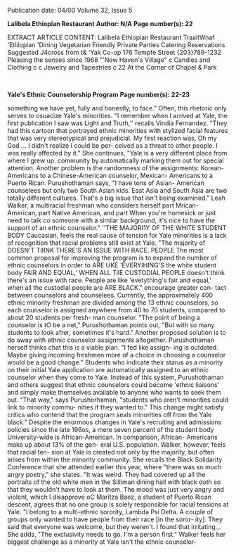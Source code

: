 Publication date: 04/00
Volume 32, Issue 5

**Lalibela Ethiopian Restaurant**
**Author: N/A**
**Page number(s): 22**

EXTRACT ARTICLE CONTENT:
Lalibela 
Ethiopian 
Restaurant 
TraaitWnaf 'Etliiopian 'Dining 
Vegetarian Friendly 
Private Parties 
Catering 
Reservations Suggested 
J4cross from t& 'Yak Co-op 
176 Tempfe Street {203}789-1232 
Pleasing the senses 
since 1968 
"'New Haven's 
Village" 
c Candles and Clothing c 
c Jewelry and Tapestries c 
22 
At the Corner 
of Chapel & Park


<br>

**Yale's Ethnic Counselorship Program**
**Page number(s): 22-23**

something we have yet, fully and honestly, 
to face." 
Often, this rhetoric only serves to 
osuacize Yale's minorities. "I remember 
when I arrived at Yale, the first publication 
I saw was Light and Truth,'' recalls Vindia 
Fernandez. "They had this cartoon that 
portrayed ethnic minorities with stylized 
facial features that was very stereotypical 
and prejudicial. My first reaction was, Oh 
my God ... I didn't realize I could be per-
ceived as a threat to other people. I was 
really affected by it." She continues, "Yale is 
a very different place from where I grew up. 
community by automatically marking 
them out for special attention. 
Another problem is the randomness of 
the assignments: Korean-Americans to a 
Chinese-American counselor, Mexican-
Americans 
to 
a 
Puerto 
Rican. 
Purushothaman says, "I have tons of Asian-
American counselees but only two South 
Asian kids. East Asia and South Asia are 
two totally different cultures. That's a big 
issue that isn't being examined." 
Leah Walker, a multiracial freshman 
who considers 
herself part Mrican-
American, part Native American, and part 
When you're homesick 
or just need to talk co 
someone with a similar 
background, it's nice to 
have the support of an 
ethnic counselor." 
''THE MAJORI1Y OF THE 
WHITE STUDENT BODY 
Caucasian, feels the real 
cause of tension for Yale 
minorities is a lack of 
recognition that racial 
problems still exist at 
Yale. "The majority of 
DOESN'T TIIINK THERE'S AN 
ISSUE WITH RACE. PEOPLE 
The most common 
proposal for improving 
the program is to expand 
the number of ethnic 
counselors in order to 
ARE UKE 'EVERYIHING'S 
the white student body 
FAIR AND EQUAL,' WHEN 
ALL TilE CUSTODIAL PEOPLE 
doesn't think there's an 
issue with race. People 
are like 'evetything's fair 
and equal,' when all the 
custodial 
people 
are 
ARE BLACK." 
encourage greater con-
tact between counselors and counselees. 
Currently, the approximately 400 ethnic 
minority freshman are divided among the 
13 ethnic counselors, so each counselor is 
assigned anywhere from 40 to 70 students, 
compared to about 20 students per fresh-
man counselor. "The point of being a 
counselor is tO be a net," Purushothaman 
points out, "But with so many students to 
look afrer, sometimes it's hard." 
Another proposed solution is to do 
away with ethnic counselor assignments 
altogether. Purushothaman herself thinks 
chat this is a viable plan. "I fed like assign-
ing is outdated. Maybe giving incoming 
freshmen more of a choice in choosing a 
counselor would be a good change." 
Students who indicate their starus as a 
minority on their initial Yale application 
are automatically assigned to an ethnic 
counselor when they come to Yale. Instead 
of this system, Purushothaman and others 
suggest that ethnic counselors could 
become 'ethnic liaisons' and simply make 
themselves available to anyone who wants 
to seek them out. "That way," says 
Purushorhaman, "students who aren't 
minorities could link to minority commu-
nities if they wanted to." This change 
might satisfy critics who contend that the 
program seals minorities off from the Yale 
black." Despite the enormous changes in 
Yale's recruiting and admissions policies 
since the late 196os, a mere seven percent of 
the student body University-wide is 
African-American. In comparison, African-
Americans make up about 13% of the gen-
eral U.S. population. 
Walker, however, feels that racial ten-
sion at Yale is created not only by the 
majority, but often arises from within the 
minority community. She recalls the Black 
Solidarity Conference that she attended 
earlier this year, where "there was so much 
angry poetry," she states. "It was weird. 
They had covered up all the portraits of the 
old white men in the Silliman dining hall 
with black doth so that they wouldn't have 
to look at them. The mood was just very 
angry and violent, which I disapprove oC 
Maritza Baez, a student of Puerto Rican 
descent, agrees that no one group is solely 
responsible for racial tensions at Yale. "I 
belong to a multi-ethnic sorority, Lambda 
Psi Delta. A couple of groups only wanted 
to have people from their race [in the soror-
ity]. They said that everyone was welcome, 
but they weren't. I found that irritating.,. 
She adds, "The exclusivity needs to go. I'm 
a person first." 
Walker feels her biggest challenge as a 
minority at Yale isn't the ethnic counselor-